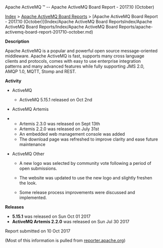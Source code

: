 Apache ActiveMQ ™ -- Apache ActiveMQ Board Report - 2017.10 (October) 

[Index](index.html) > [Apache ActiveMQ Board Reports](apache-activemq-Developers/board-reports.md) > [Apache ActiveMQ Board Report - 2017.10 (October)](Index/Apache ActiveMQ Board ReportsIndex/Apache ActiveMQ Board Reports/Index/Apache ActiveMQ Board Reports/apache-activemq-board-report-201710-october.md)


**Description**

Apache ActiveMQ is a popular and powerful open source message-oriented middleware. Apache ActiveMQ is fast, supports many cross language clients and protocols, comes with easy to use enterprise integration patterns and many advanced features while fully supporting JMS 2.0, AMQP 1.0, MQTT, Stomp and REST.

**Activity**

*   ActiveMQ
    *   ActiveMQ 5.15.1 released on Oct 2nd
*   ActiveMQ Artemis

*   *   Artemis 2.3.0 was released on Sept 13th
    *   Artemis 2.2.0 was released on July 31st
    *   An embedded web management console was added
    *   The download page was refreshed to improve clarity and ease future maintenance

*   ActiveMQ Other
    *   A new logo was selected by community vote following a period of open submissions.
    *   The website was updated to use the new logo and slightly freshen the look.
        
    *   Some release process improvements were discussed and implemented.
        

**Releases**

*   **5.15.1** was released on Sun Oct 01 2017
*   **ActiveMQ Artemis 2.2.0** was released on Sun Jul 30 2017

Report submitted on 10 Oct 2017

(Most of this information is pulled from [reporter.apache.org](https://reporter.apache.org/))

